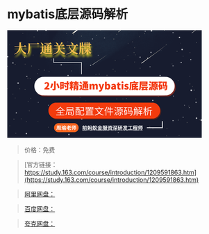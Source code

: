 # mybatis底层源码解析

![img](../../../assets/study163/free/abfb7f9513144a2e8d8d9fe102d59e92.png)

> 价格：免费

> [官方链接：https://study.163.com/course/introduction/1209591863.htm](https://study.163.com/course/introduction/1209591863.htm)

> [阿里网盘：]()

> [百度网盘：]()

> [夸克网盘：]()
